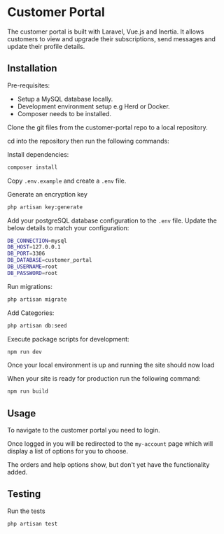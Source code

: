 # Customer Portal

The customer portal is built with Laravel, Vue.js and Inertia. It allows customers to view and upgrade their subscriptions, send messages and update their profile details.

## Installation

Pre-requisites:

- Setup a MySQL database locally.
- Development environment setup e.g Herd or Docker.
- Composer needs to be installed.

Clone the git files from the customer-portal repo to a local repository.

cd into the repository then run the following commands:

Install dependencies:

```bash
composer install
```
Copy `.env.example` and create a `.env` file.

Generate an encryption key

```bash
php artisan key:generate
```
Add your postgreSQL database configuration to the `.env` file. Update the below details to match your configuration:

```bash
DB_CONNECTION=mysql
DB_HOST=127.0.0.1
DB_PORT=3306
DB_DATABASE=customer_portal
DB_USERNAME=root
DB_PASSWORD=root
```
Run migrations:

```bash
php artisan migrate
```
Add Categories:

```bash
php artisan db:seed
```
Execute package scripts for development:

```bash
npm run dev
```
Once your local environment is up and running the site should now load

When your site is ready for production run the following command:

```bash
npm run build
```
## Usage

To navigate to the customer portal you need to login.

Once logged in you will be redirected to the `my-account` page which will display a list of options for you to choose.

The orders and help options show, but don't yet have the functionality added.

## Testing

Run the tests

```bash
php artisan test
```





